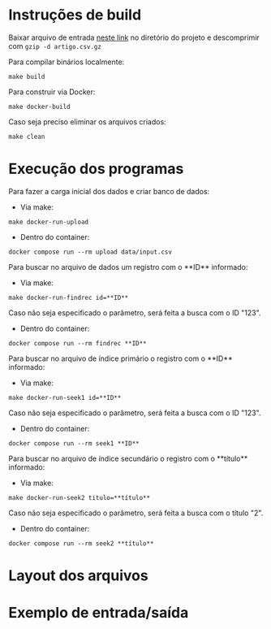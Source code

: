 # Instruções de build

Baixar arquivo de entrada [neste link](https://drive.google.com/file/d/1EVoP0d9Wwzj1O6eoFIkel9I3cpe43Gbv/view) no diretório do projeto e descomprimir com ```gzip -d artigo.csv.gz```

Para compilar binários localmente:

```
make build
```

Para construir via Docker:

```
make docker-build
```

Caso seja preciso eliminar os arquivos criados:

```
make clean
```

# Execução dos programas

Para fazer a carga inicial dos dados e criar banco de dados:

* Via make:

```
make docker-run-upload
```

* Dentro do container:

```
docker compose run --rm upload data/input.csv
```

Para buscar no arquivo de dados um registro com o \*\*ID** informado:

* Via make:

```
make docker-run-findrec id=**ID**
```

Caso não seja especificado o parâmetro, será feita a busca com o ID "123".

* Dentro do container:

```
docker compose run --rm findrec **ID**
```

Para buscar no arquivo de índice primário o registro com o \*\*ID** informado:

* Via make:

```
make docker-run-seek1 id=**ID**
```

Caso não seja especificado o parâmetro, será feita a busca com o ID "123".

* Dentro do container:

```
docker compose run --rm seek1 **ID**
```

Para buscar no arquivo de índice secundário o registro com o \*\*título** informado:

* Via make:

```
make docker-run-seek2 titulo=**título**
```

Caso não seja especificado o parâmetro, será feita a busca com o título "2".

* Dentro do container:

```
docker compose run --rm seek2 **título**
```

# Layout dos arquivos


# Exemplo de entrada/saída
